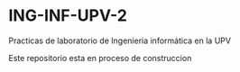 # ING-INF-UPV-2
Practicas de laboratorio de Ingenieria informática en la UPV

Este repositorio esta en proceso de construccion
